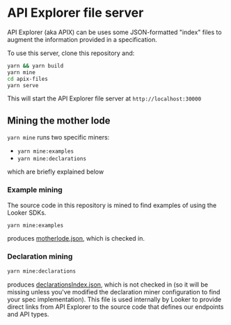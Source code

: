 # API Explorer file server

API Explorer (aka APIX) can be uses some JSON-formatted "index" files to augment the information provided in a specification.

To use this server, clone this repository and:

```sh
yarn && yarn build
yarn mine
cd apix-files
yarn serve
```

This will start the API Explorer file server at `http://localhost:30000`

## Mining the mother lode

`yarn mine` runs two specific miners:
- `yarn mine:examples`
- `yarn mine:declarations`

which are briefly explained below

### Example mining

The source code in this repository is mined to find examples of using the Looker SDKs.

```sh
yarn mine:examples
```
produces [motherlode.json](/motherlode.json), which is checked in.

### Declaration mining

```sh
yarn mine:declarations
```

produces [declarationsIndex.json](/declarationsIndex.json), which is not checked in (so it will be missing unless you've modified the declaration miner configuration to find your spec implementation).
This file is used internally by Looker to provide direct links from API Explorer to the source code that defines our endpoints and API types.
